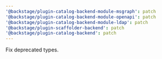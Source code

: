 ```yaml
---
'@backstage/plugin-catalog-backend-module-msgraph': patch
'@backstage/plugin-catalog-backend-module-openapi': patch
'@backstage/plugin-catalog-backend-module-ldap': patch
'@backstage/plugin-scaffolder-backend': patch
'@backstage/plugin-catalog-backend': patch
---
```


Fix deprecated types.
